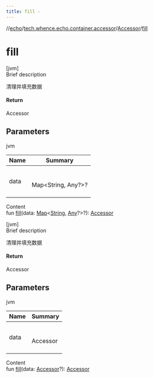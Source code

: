 ```yaml
---
title: fill -
---
```

//[echo](../../index.md)/[tech.whence.echo.container.accessor](../index.md)/[Accessor](index.md)/[fill](fill.md)



# fill  
[jvm]  
Brief description  


清理并填充数据



#### Return  


Accessor



## Parameters  
  
jvm  
  
|  Name|  Summary| 
|---|---|
| data| <br><br>Map<String, Any?>?<br><br>
  
  
Content  
fun [fill](fill.md)(data: [Map](https://kotlinlang.org/api/latest/jvm/stdlib/kotlin.collections/-map/index.html)<[String](https://kotlinlang.org/api/latest/jvm/stdlib/kotlin/-string/index.html), [Any](https://kotlinlang.org/api/latest/jvm/stdlib/kotlin/-any/index.html)?>?): [Accessor](index.md)  


[jvm]  
Brief description  


清理并填充数据



#### Return  


Accessor



## Parameters  
  
jvm  
  
|  Name|  Summary| 
|---|---|
| data| <br><br>Accessor<br><br>
  
  
Content  
fun [fill](fill.md)(data: [Accessor](index.md)?): [Accessor](index.md)  



